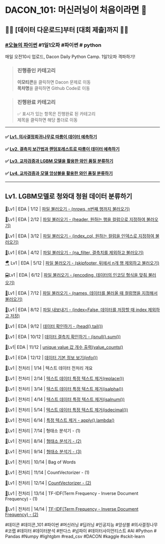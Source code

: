 # DACON_101: 머신러닝이 처음이라면 🤔
## 🏃‍♀️ [데이터 다운로드]부터 ️[대회 제출]까지 🏃‍♂

### [#오늘의 파이썬](https://dacon.io/competitions/open/235698/overview/description) #1일1오파 #파이썬 # python
매일 오전10시 업로드, Dacon Daily Python Camp. 1일1오파 격파하기!   



> ### **진행중인 카테고리**
> **이모티콘**을 클릭하면 Dacon 문제로 이동   
> **목차명**을 클릭하면 Github Code로 이동


> ### **진행완료 카테고리**
> ✅ 표시가 있는 항목은 진행완료 된 카테고리   
> 제목을 클릭하면 해당 폴더로 이동



***



#### ✅ [Lv1. 의사결정회귀나무로 따릉이 데이터 예측하기](https://github.com/xoyeon/Dacon-Daily-Python-Camp/tree/main/Lv1.%20%EC%9D%98%EC%82%AC%EA%B2%B0%EC%A0%95%ED%9A%8C%EA%B7%80%EB%82%98%EB%AC%B4%EB%A1%9C%20%EB%94%B0%EB%A6%89%EC%9D%B4%20%EB%8D%B0%EC%9D%B4%ED%84%B0%20%EC%98%88%EC%B8%A1%ED%95%98%EA%B8%B0)


#### ✅ [Lv2. 결측치 보간법과 랜덤포레스트로 따릉이 데이터 예측하기](https://github.com/xoyeon/Dacon-Daily-Python-Camp/tree/main/Lv2.%20%EA%B2%B0%EC%B8%A1%EC%B9%98%20%EB%B3%B4%EA%B0%84%EB%B2%95%EA%B3%BC%20%EB%9E%9C%EB%8D%A4%ED%8F%AC%EB%A0%88%EC%8A%A4%ED%8A%B8%EB%A1%9C%20%EB%94%B0%EB%A6%89%EC%9D%B4%20%EB%8D%B0%EC%9D%B4%ED%84%B0%20%EC%98%88%EC%B8%A1%ED%95%98%EA%B8%B0)


#### ✅ [Lv3. 교차검증과 LGBM 모델을 활용한 와인 품질 분류하기](https://github.com/xoyeon/Dacon-Daily-Python-Camp/tree/main/Lv3.%20%EA%B5%90%EC%B0%A8%EA%B2%80%EC%A6%9D%EA%B3%BC%20LGBM%20%EB%AA%A8%EB%8D%B8%EC%9D%84%20%ED%99%9C%EC%9A%A9%ED%95%9C%20%EC%99%80%EC%9D%B8%20%ED%92%88%EC%A7%88%20%EB%B6%84%EB%A5%98%ED%95%98%EA%B8%B0)


#### ✅ [Lv4. 교차검증과 모델 앙상블을 활용한 와인 품질 분류하기](https://github.com/xoyeon/Dacon-Daily-Python-Camp/tree/main/Lv4.%20%EA%B5%90%EC%B0%A8%EA%B2%80%EC%A6%9D%EA%B3%BC%20%EB%AA%A8%EB%8D%B8%20%EC%95%99%EC%83%81%EB%B8%94%EC%9D%84%20%ED%99%9C%EC%9A%A9%ED%95%9C%20%EC%99%80%EC%9D%B8%20%ED%92%88%EC%A7%88%20%EB%B6%84%EB%A5%98%ED%95%98%EA%B8%B0)



***


## Lv1. LGBM모델로 청와대 청원 데이터 분류하기


[💫](https://dacon.io/competitions/open/235698/talkboard/404389?page=1&dtype=recent)Lv1 | EDA  | 1/12 | [파일 불러오기 - (nrows, n번째 행까지 불러오기)](Lv1_EDA_1_12_데이터불러오기_(1)_.ipynb)

[🚗](https://dacon.io/competitions/open/235698/talkboard/404396?page=1&dtype=recent)Lv1 | EDA | 2/12 | [파일 불러오기 - (header, 원하는 행을 컬럼으로 지정하여 불러오기)](Lv1_EDA_2_12_데이터불러오기_(2).ipynb)

[🚓](https://dacon.io/competitions/open/235698/talkboard/404397?page=1&dtype=recent)Lv1 | EDA | 3/12 | [파일 불러오기 - (index_col, 원하는 컬럼을 인덱스로 지정하여 불러오기)](Lv1_EDA_3_12_데이터불러오기(read)_(3).ipynb)

[🚕](https://dacon.io/competitions/open/235698/talkboard/404398?page=1&dtype=recent)Lv1 | EDA | 4/12 | [파일 불러오기 - (na_filter, 결측치를 제외하고 불러오기)](Lv1_EDA_4_12_데이터불러오기_(4)_.ipynb)

[🪂](https://dacon.io/competitions/open/235698/talkboard/404429?page=1&dtype=recent) Lv1 | EDA | 5/12 | [파일 불러오기 - (skipfooter, 뒤에서 n개 행 제외하고 불러오기)](Lv1_EDA_5_12_데이터불러오기_(5)_.ipynb)

[🚍](https://dacon.io/competitions/open/235698/talkboard/404431?page=1&dtype=recent)Lv1 | EDA | 6/12 | [파일 불러오기 - (encoding, 데이터의 인코딩 형식을 맞춰 불러오기)](Lv1_EDA_6_12_데이터불러오기_(6)_.ipynb)

[🚆](https://dacon.io/competitions/open/235698/talkboard/404463?page=1&dtype=recent&ptype)Lv1 | EDA | 7/12 | [파일 불러오기 - (names, 데이터를 불러올 때 컬럼명을 지정해서 불러오기)](Lv1_EDA_7_12_데이터불러오기_(7)_.ipynb)

[🍈](https://dacon.io/competitions/open/235698/talkboard/404464?page=1&dtype=recent)Lv1 | EDA | 8/12 | [파일 내보내기 - (index=False, 데이터를 저장할 때 index 제외하고 저장)](Lv1_EDA_8_12_데이터불러오기_(8)_.ipynb)

[🍉](https://dacon.io/competitions/open/235698/talkboard/404465?page=1&dtype=recent&ptype)Lv1 | EDA | 9/12 | [데이터 확인하기 - (head(),tail())](Lv1_EDA_9_12_데이터불러오기_(9)_.ipynb)

[🍊](https://dacon.io/competitions/open/235698/talkboard/404470?page=1&dtype=recent&ptype)Lv1 | EDA | 10/12 | [데이터 결측치 확인하기 - (isnull().sum())](Lv1_EDA_10_12_데이터_결측치_확인하기_.ipynb)

[🍋](https://dacon.io/competitions/open/235698/talkboard/404479)Lv1| EDA | 11/12 | [unique value 값 개수 출력(value_counts()](Lv1_EDA_11_12_value_counts_.ipynb)

[🍌](https://dacon.io/competitions/open/235698/talkboard/404480?page=1&dtype=recent&ptype)Lv1 | EDA | 12/12 | [데이터 기본 정보 보기(info())](Lv1_EDA_11_12_value_counts_.ipynb)

[🥧](https://dacon.io/competitions/open/235698/talkboard/404545?page=1&dtype=recent)Lv1 | 전처리 | 1/14 | 텍스트 데이터 전처리 개요

[🍦](https://dacon.io/competitions/open/235698/talkboard/404562?page=1&dtype=recent)Lv1 | 전처리 | 2/14 | [텍스트 데이터 특정 텍스트 제거(replace())](Lv1_전처리_2_10_replace().ipynb)

[🍧](https://dacon.io/competitions/open/235698/talkboard/404570?page=1&dtype=recent)Lv1 | 전처리 | 3/14 | [텍스트 데이터 특정 텍스트 제거(isalpha())](Lv1_전처리_3_10_isalpha().ipynb)

[🍨](https://dacon.io/competitions/open/235698/talkboard/404571?page=1&dtype=recent)Lv1 | 전처리 | 4/14 | [텍스트 데이터 특정 텍스트 제거(isalnum())](Lv1_전처리_4_14_isalnum().ipynb)

[🍩](https://dacon.io/competitions/open/235698/talkboard/404597?page=1&dtype=recent)Lv1 | 전처리 | 5/14 | [텍스트 데이터 특정 텍스트 제거(isdecimal())](Lv1_전처리_5_14_isdecimal().ipynb)

[🍪](https://dacon.io/competitions/open/235698/talkboard/404623?page=1&dtype=recent)Lv1 | 전처리 | 6/14 | [특정 텍스트 제거 - apply(),lambda()](Lv1_전처리_6_14_특정텍스트제거하기.ipynb)

[🎂](https://dacon.io/competitions/open/235698/talkboard/404691?page=1&dtype=recent)Lv1 | 전처리 | 7/14 | 형태소 분석기 - (1)

[🧁](https://dacon.io/competitions/open/235698/talkboard/404707?page=1&dtype=recent)Lv1 | 전처리 | 8/14 | [형태소 분석기 - (2)](Lv1_전처리_8_14_형태소분석기.ipynb)

[🍫](https://dacon.io/competitions/open/235698/talkboard/404723?page=1&dtype=recent)Lv1 | 전처리 | 9/14 | [형태소 분석기 - (3)](Lv1_전처리_9_14_형태소분석기_(2).ipynb)

[🍬](https://dacon.io/competitions/open/235698/talkboard/404733?page=1&dtype=recent)Lv1 | 전처리 | 10/14 | Bag of Words

[🍭](https://dacon.io/competitions/open/235698/talkboard/404738?page=1&dtype=recent)Lv1 | 전처리 | 11/14 | CountVectorizer - (1)

[🍡](https://dacon.io/competitions/open/235698/talkboard/404776?page=1&dtype=recent)Lv1 | 전처리 | 12/14 | [CountVectorizer - (2)](Lv1_전처리_12_14_CountVectorizer.ipynb)

[🍺](https://dacon.io/competitions/open/235698/talkboard/404777?page=1&dtype=recent)Lv1 | 전처리 | 13/14 | TF-IDF(Term Frequency - Inverse Document Frequency) - (1)

[🍻](https://dacon.io/competitions/open/235698/talkboard/404799?page=1&dtype=recent)Lv1 | 전처리 | 14/14 | [TF-IDF(Term Frequency - Inverse Document Frequency) - (2)](Lv1_전처리_14_14_tf_idf.ipynb)



#데이콘 #데이콘_101 #파이썬 #머신러닝 #딥러닝 #인공지능 #앙상블 #의사결정나무 #코랩 #데이터 #데이터분석 #판다스 #넘파이 #데이터사이언티스트 #AI #Python # Pandas #Numpy #lightgbm #read_csv #DACON #kaggle #sckit-learn
